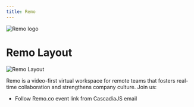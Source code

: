 ```yaml
---
title: Remo
---
```

![Remo logo](/images/remo_logo.png)

# Remo Layout
![Remo Layout](/images/remo_layout.png)

Remo is a video-first virtual workspace for remote teams that fosters real-time collaboration and strengthens company culture. Join us:

- Follow Remo.co event link from CascadiaJS email

